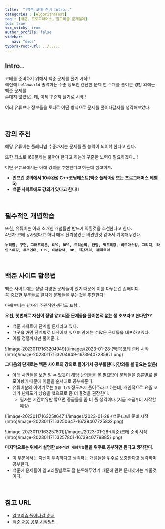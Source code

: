```yaml
---
title:  "[백준]코테 준비 Intro.."
categories : [AlgorithmTest]
tag : [백준, 프로그래머스, 알고리즘 문제풀이]
toc: true
toc_sticky: true
author_profile: false
sidebar:
   nav: "docs"
typora-root-url: ../../..
---
```




## Intro..

코테를 준비하기 위해서 백준 문제를 풀기 시작!!  
예전에 `helloworld` 출력하는 수준 정도인 간단한 문제 한 두개를 풀어본 경험 외에는 백준 문제를  
손대지 않았었는데, 이제 꾸준히 풀기로 시작!!

여러 유튜브나 정보들을 토대로 어떤 방식으로 문제를 풀어나갈지를 생각해보았다.

<br>

## 강의 추천

해당 유튜버는 플레티넘 수준까지는 문제를 풀 능력이 되어야 한다고 한다.  

또한 최소로 160문제는 풀어야 한다고 하는데 꾸준한 노력이 필요하겠다...!

어떤 유튜브에서는 아래 강의를 추천한다고 하는데 참고하자.  

* **인프런 강의에서 10주완성 C++코딩테스트(백준 플레이상 또는 프로그래머스 레벨5)**
* **백준 사이트에도 강의가 있다고 한다!!**

<br>

## 필수적인 개념학습

또한, 유튜버는 아래 소개한 개념들만 반드시 익힐것을 추천한다고 한다.  
4년차 코테 강사였다고 하니 매우 신뢰성있는 의견인것 같아서 기록해두었다.

**`누적합, 구현, 그래프이론, DFS, BFS, 트리순회, 완탐, 백트래킹, 비트마스킹, 그리디, 라인스위핑, 투포인터, LIS, 이분탐색, DP, 최단거리, 펜윅트리`**

<br>

## 백준 사이트 활용법

백준 사이트에는 정말 다양한 문제들이 있기 때문에 이를 다푸는건 손해이다.  
꼭 중요한 부분들로 알차게 문제들을 푸는것을 추천한다!

아래부터는 필자의 주관적인 생각도 포함..



**우선, 첫번째로 자신이 정말 알고리즘 문제들을 풀어본적 없는 생 초보라고 한다면??**

* 백준 사이트에 단계별 문제라고 있다.
* 그곳을 가면 단계별로 나뉘어져 있으며 안에는 수많은 문제들을 내포하고있다.
* 이를 정렬까지만 풀어준다.

![image-20230117163204949](/images/2023-01-28-(백준)코테 준비 시작(Intro)/image-20230117163204949-16739407285821.png)



**그다음의 단계로는 백준 사이트의 강의로 들어가서 공부를한다.(강의를 볼 필요는 없음)**

* 아래 사진들을 보면 알 수 있듯이 해당 강의들을 볼 필요없이 문제들을 종류별로 잘 모아놨기 때문에 이들을 순서대로 공부해준다.
* 유튜버분의 이야기로는 `중급 1/3` 정도까지 풀어주라고 하는데, 개인적으로 요즘 코테가 난이도가 상승을 했으므로 좀 더 풀것을 권장한다.
  * 필자는 시간여유만 많으면 중급들을 좀 더 풀 생각이다.(지금 초급부터 시작할 예정)

![image-20230117163250647](/images/2023-01-28-(백준)코테 준비 시작(Intro)/image-20230117163250647-16739407725822.png)



![image-20230117163257801](/images/2023-01-28-(백준)코테 준비 시작(Intro)/image-20230117163257801-16739407798853.png)



**마지막으로는 위에서 설명한 `필수적인 개념학습`들을 위주로 공부하면 된다고 생각한다.**

* 이 부분에서는 자신이 부족하다고 생각하는 개념들을 위주로 보충한다고 생각하며 공부한다.
* 백준에 문제들이 알고리즘별로도 잘 분류해두었기 때문에 관련 문제찾기는 쉬울것이다.

<br>

## 참고 URL

* [알고리즘 풀어나갈 순서](https://www.youtube.com/watch?v=OhSlSl_C2OM&list=LL&index=1&t=1220s)
* [백준 처음 공부 시작방법](https://www.youtube.com/watch?v=H6z1_tnyhp0&t=29s)

